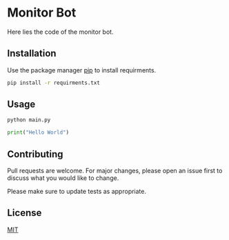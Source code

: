 # Monitor Bot

Here lies the code of the monitor bot.

## Installation

Use the package manager [pip](https://pip.pypa.io/en/stable/) to install requirments.

```bash
pip install -r requirments.txt
```

## Usage
```bash
python main.py 
```

```python
print("Hello World")
```

## Contributing
Pull requests are welcome. For major changes, please open an issue first to discuss what you would like to change.

Please make sure to update tests as appropriate.

## License
[MIT](https://choosealicense.com/licenses/mit/)
